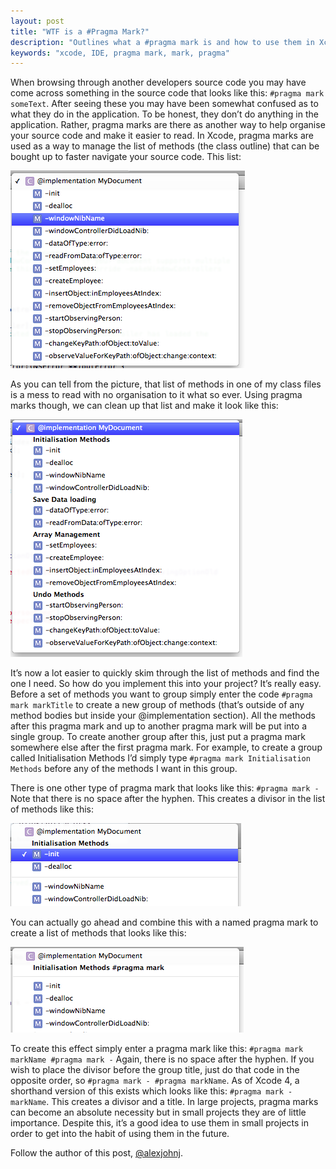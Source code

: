 ```yaml
---
layout: post
title: "WTF is a #Pragma Mark?"
description: "Outlines what a #pragma mark is and how to use them in Xcode projects"
keywords: "xcode, IDE, pragma mark, mark, pragma"
---
```


When browsing through another developers source code you may have come across something in the source code that looks like this: `#pragma mark someText`. After seeing these you may have been somewhat confused as to what they do in the application. To be honest, they don’t do anything in the application. Rather, pragma marks are there as another way to help organise your source code and make it easier to read. In Xcode, pragma marks are used as a way to manage the list of methods (the class outline) that can be bought up to faster navigate your source code. This list:

<!--more-->

![A list of methods in Xcode.](/images/posts/2011/05/wtfIsAPragmaMark/method_list_xcode.png)

As you can tell from the picture, that list of methods in one of my class files is a mess to read with no organisation to it what so ever. Using pragma marks though, we can clean up that list and make it look like this:

![A list of methods in Xcode organised using pragma marks.](/images/posts/2011/05/wtfIsAPragmaMark/method_list_xcode_pragmamised.png)

It’s now a lot easier to quickly skim through the list of methods and find the one I need. So how do you implement this into your project? It’s really easy. Before a set of methods you want to group simply enter the code `#pragma mark markTitle` to create a new group of methods (that’s outside of any method bodies but inside your @implementation section). All the methods after this pragma mark and up to another pragma mark will be put into a single group. To create another group after this, just put a pragma mark somewhere else after the first pragma mark. For example, to create a group called Initialisation Methods I’d simply type `#pragma mark Initialisation Methods` before any of the methods I want in this group.

There is one other type of pragma mark that looks like this: `#pragma mark -`  Note that there is no space after the hyphen. This creates a divisor in the list of methods like this:

![A divisor in a method list.](/images/posts/2011/05/wtfIsAPragmaMark/method_list_xcode_pragma_divisor.png)

You can actually go ahead and combine this with a named pragma mark to create a list of methods that looks like this:

![A divisor in a method list after a title in a method list.](/images/posts/2011/05/wtfIsAPragmaMark/method_list_xcode_pragma_divisor_name.png)

To create this effect simply enter a pragma mark like this: `#pragma mark markName #pragma mark -` Again, there is no space after the hyphen. If you wish to place the divisor before the group title, just do that code in the opposite order, so `#pragma mark - #pragma markName`. As of Xcode 4, a shorthand version of this exists which looks like this: `#pragma mark - markName`. This creates a divisor and a title. In large projects, pragma marks can become an absolute necessity but in small projects they are of little importance. Despite this, it’s a good idea to use them in small projects in order to get into the habit of using them in the future.

Follow the author of this post, [@alexjohnj](http://twitter.com/alexjohnj).